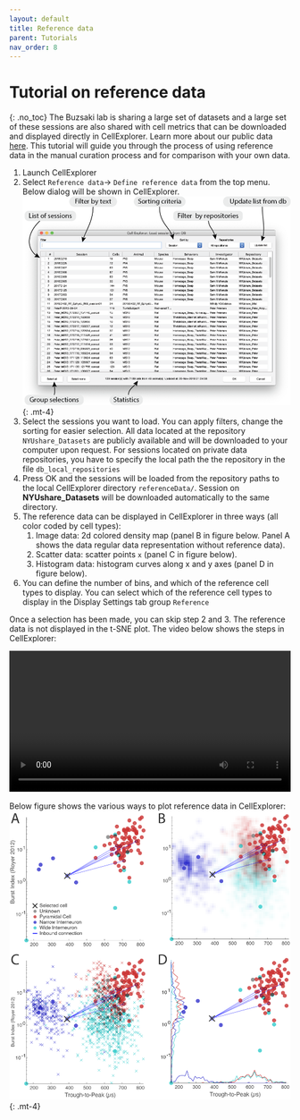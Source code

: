 ```yaml
---
layout: default
title: Reference data
parent: Tutorials
nav_order: 8
---
```

# Tutorial on reference data
{: .no_toc}
The Buzsaki lab is sharing a large set of datasets and a large set of these sessions are also shared with cell metrics that can be downloaded and displayed directly in CellExplorer. Learn more about our public data [here](https://buzsakilab.com/wp/2018/10/29/public-datasets/). This tutorial will guide you through the process of using reference data in the manual curation process and for comparison with your own data.

1. Launch CellExplorer
2. Select `Reference data`-> `Define reference data` from the top menu. Below dialog will be shown in CellExplorer.
![CellExplorer database dialog](https://raw.githubusercontent.com/petersenpeter/common_resources/main/images/Cell-Explorer-database-dialog-1.png){: .mt-4}
3. Select the sessions you want to load. You can apply filters, change the sorting for easier selection. All data located at the repository `NYUshare_Datasets` are publicly available and will be downloaded to your computer upon request. For sessions located on private data repositories, you have to specify the local path the the repository in the file `db_local_repositories`
4. Press OK and the sessions will be loaded from the repository paths to the local CellExplorer directory `referenceData/`. Session on **NYUshare_Datasets** will be downloaded automatically to the same directory. 
5. The reference data can be displayed in CellExplorer in three ways (all color coded by cell types):
   1. Image data: 2d colored density map (panel B in figure below. Panel A shows the data regular data representation without reference data).
   2. Scatter data: scatter points `x` (panel C in figure below).
   3. Histogram data: histogram curves along x and y axes (panel D in figure below). 
6. You can define the number of bins, and which of the reference cell types to display. You can select which of the reference cell types to display in the Display Settings tab group `Reference`

Once a selection has been made, you can skip step 2 and 3. The reference data is not displayed in the t-SNE plot. The video below shows the steps in CellExplorer:

<video width="100%" height="auto" controls="controls">
  <source src="https://raw.githubusercontent.com/petersenpeter/common_resources/main/images/ReferenceDataTutorial.mp4" type="video/mp4">
</video>

Below figure shows the various ways to plot reference data in CellExplorer:
![Reference data](https://raw.githubusercontent.com/petersenpeter/common_resources/main/images/referenceData_noRef.png){: .mt-4}